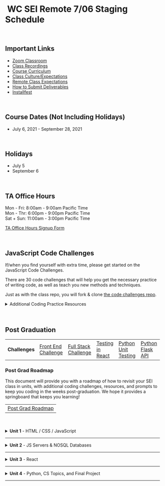 <h1><img src="https://ga-dash.s3.amazonaws.com/production/assets/logo-9f88ae6c9c3871690e33280fcf557f33.png" alt="" style="max-width:100%;" /> WC SEI Remote 7/06 Staging Schedule</h1>

<br/>

## Important Links

- [Zoom Classroom](https://generalassembly.zoom.us/j/95974443973)
- [Class Recordings](https://github.com/SEIR-7-06/schedule/blob/master/class-recordings.md)
- [Course Curriculum](https://github.com/SEIR-7-06/schedule/blob/master/course-curriculum.md)
- [Class Culture/Expectations](https://github.com/SEIR-7-06/welcome-to-sei)
- [Remote Class Expectations](https://github.com/SEIR-7-06/remote-class-expectations)
- [How to Submit Deliverables](https://github.com/SEIR-7-06/deliverable-submissions)
- [Installfest](https://github.com/SEIR-7-06/installfest)

<br/>

## Course Dates (Not Including Holidays)

- July 6, 2021 - September 28, 2021

<br/>

## Holidays

- July 5
- September 6

<br/>

## TA Office Hours

Mon - Fri: 8:00am - 9:00am Pacific Time<br />
Mon - Thr: 6:00pm - 9:00pm Pacific Time<br />
Sat + Sun: 11:00am - 3:00pm Pacific Time

[TA Office Hours Signup Form](#)

<br/>

## JavaScript Code Challenges

If/when you find yourself with extra time, please get started on the JavaScript Code Challenges.

There are 30 code challenges that will help you get the necessary practice of writing code, as well as teach you new methods and techniques.

Just as with the class repo, you will fork & clone [the code challenges repo](https://github.com/SEIR-7-06/daily-js-code-challenges).

<details>
  <summary>Additional Coding Practice Resources</summary>
  <h3>Codewars</h3>
  <a href="https://www.codewars.com">Codewars</a> is an excellent source of coding challenges for numerous programming languages.
  <p>It's free, so be sure to create an account so that you can track your progress.
    Code challenges (called _Kata_) vary in difficulty from "8kyu" (easiest) to "1kyu".</p>
  <h3>Interview Cake</h3>
  <p>Designed to prep you technical interviews, <a href="https://www.interviewcake.com">Interview Cake</a> comes highly recommended.</p>
  <p>It's not free, however, you should take advantage of its free 7-day email crash course and decide to if its worth the bucks to you.</p>
  <h3>Advent of Code</h3>
  <p><a href="https://adventofcode.com/">Advent of Code</a> has special puzzles during the month of December (only).</p>
  <p>However, you can access past year's puzzles!</p>
</details>

<br/>
<br/>

## Post Graduation

<table>
  <tbody>
    <tr>    
      <td><strong>Challenges</strong></td>
      <td><a href="https://github.com/SEIR-7-06/shopping-cart-coding-challenge">Front End Challenge</a></td>
      <td><a href="https://github.com/SEIR-7-06/csv-parse-starter">Full Stack Challenge</a></td>
      <td><a href="https://github.com/SEIR-7-06/testing-in-react-with-jest-and-enzyme">Testing in React</a></td>
      <td><a href="https://github.com/SEIR-7-06/Python-unit-test">Python Unit Testing</a></td>
      <td><a href="https://github.com/SEIR-7-06/flask-api">Python Flask API</a></td>
    </tr>
  </tbody>
</table>

### Post Grad Roadmap

<p>This document will provide you with a roadmap of how to revisit your SEI class in units, with additional coding challenges, resources, and prompts to keep you coding in the weeks post-graduation. We hope it provides a springboard that keeps you learning!</p>
<table>
  <tbody>
    <tr>
      <td><a href="https://docs.google.com/spreadsheets/d/15JX2Z5_095QiYyxQ-aGsnjqmvVGxfATvnMO3k5SK_Y8/edit#gid=563096904">Post Grad Roadmap</a></td>
    </tr>
  </tbody>
</table>

<br />
<br />

<!-- Unit 1 Dropdown -->
<details>
  <summary><strong>Unit 1</strong> - HTML / CSS / JavaScript</summary>
  <ul type="none">
    <!-- Week 1 Dropdown -->
    <li>
      <details> 
        <summary>Week 1 - FUNdamentals!</summary>
        <!-- Schedule Table -->
        <h2>Week 1 Schedule</h2>
        <table>
          <thead>
            <tr>
              <td></td>
              <th>Morning Exercise</th>
              <th>Module 1</th>
              <th>Module 2</th>
              <th>HW &amp; Extras</th>
              <th>Focus</th>
            </tr>
          </thead>
          <tbody>
            <tr>
              <td><strong>Monday</strong><br />(7/5)</td>
              <td>Holiday</td>
              <td>Holiday</td>
              <td>Holiday</td>
              <td>Holiday</td>
              <td>Holiday</td>
            </tr>
            <tr>
              <td><strong>Tuesday</strong><br />(7/6)</td>
              <td><a href="https://github.com/SEIR-7-06/welcome-to-sei">Welcome to GA</a></td>
              <td><a href="https://github.com/SEIR-7-06/installfest">Installfest</a></td>
              <td><a href="https://github.com/SEIR-7-06/intro-terminal">Terminal Intro</a></td>
              <td>
              - <a href="https://github.com/SEIR-7-06/command-line-lab">Terminal Deliverable</a></td>
              <br>
              - <a href="https://github.com/SEIR-7-06/hw-unix-cli-practice">Terminal Extra Practice</a>
              <td>Welcome and Getting Set Up</td>
            </tr>
            <tr>
              <td><strong>Wednesday</strong><br />(7/7)</td>
              <td><a href="https://github.com/SEIR-7-06/semantic-html">Semantic HTML</a></td>
              <td>
              - <a href="https://github.com/SEIR-7-06/intro-to-programming">Intro To Programming</a>
              <br>
              - <a href="https://github.com/SEIR-7-06/Scope">Scope</a>
              </td>
              <td><a href="https://github.com/SEIR-7-06/github">Github</a></td>
              <td><a href="https://github.com/SEIR-7-06/git-github-lab">Github Lab</a></td>
              <td>Intro to Programming</td>
            </tr>
            <tr>
              <td><strong>Thursday</strong><br />(7/8)</td>
              <!-- <td><a href="https://github.com/SEIR-7-06/profile-cards">CSS Profile Card</a></td> -->
              <td><a href="">Outcomes</a></td>
              <td><a href="https://github.com/SEIR-7-06/conditionals-and-loops">Loops & Conditionals</a></td>
              <td>
              - <a href="https://github.com/SEIR-7-06/Arrays-iterating-over-them">Arrays &amp; Iteration</a>
              <br>
              - <a href="https://github.com/SEIR-7-06/loop-lab">Loop Lab</a>
              </td>
              <td><a href="https://github.com/SEIR-7-06/HW-Loops-Conditionals">Loops & Conditionals Deliverable</a></td>
              <td>JavaScript Arrays</td>
            </tr>
            <tr>
              <td><strong>Friday</strong><br />(7/9)</td>
              <td><a href="https://github.com/SEIR-7-06/css-selector-basics">CSS Intro</a></td>
              <td><a href="https://github.com/SEIR-7-06/css-selector-basics">Intro to CSS</a></td>
              <td>
              - <a href="https://github.com/SEIR-7-06/functions">Functions</a>
              <br>
              - <a href="https://github.com/SEIR-7-06/functions-lab">Functions lab</a>
              </td>
              <td><a href="https://github.com/SEIR-7-06/functions-scope-hw">Functions Deliverable</a></td>
              <td>JavaScript Functions</td>
            </tr>
          </tbody>
        </table>
        <h2>Week 1 Deliverables</h2>
        <p>It is a requirement to complete at least 80% of all deliverables to receive: a Certificate of Completion; post-grad benefits such as the Meet and Greet; and Outcomes support.</p>
        <!-- Deliverable Table -->
        <table>
          <thead>
            <tr>
              <td>Date Assigned</td>
              <td>Deliverable</td>
              <td>Final Due Date</td>
            </tr>
          </thead>
          <tbody>
            <tr>
              <td>7/6</td>
              <td><a href="https://github.com/SEIR-7-06/command-line-lab">Terminal Lab</a></td>
              <td>7/8</td>
            </tr>
            <tr>
              <td>7/8</td>
              <td><a href="https://github.com/SEIR-7-06/HW-Loops-Conditionals">Loops & Conditionals</a></td>
              <td>7/15</td>
            </tr>
            <tr>
              <td>7/9</td>
              <td><a href="https://github.com/SEIR-7-06/functions-scope-hw">Functions</a></td>
              <td>7/16</td>
            </tr>
          </tbody>
        </table>
      </details>
    </li>
    <!-- Week 2 Dropdown -->
    <li>
      <details>
        <summary>Week 2 - Advanced Objects, The DOM</summary>
        <h2>Week 2 - Schedule</h2>
        <!-- Schedule Table -->
        <table>
          <thead>
            <tr>
              <td></td>
              <th>Morning Exercise</th>
              <th>Module 1</th>
              <th>Module 2</th>
              <th>HW &amp; Extras</th>
              <th>Focus</th>
            </tr>
          </thead>
          <tbody>
            <tr>
              <td><strong>Monday</strong><br />(7/12)</td>
              <td>CSS: Landing Page</td>
              <td><a href="https://github.com/SEIR-7-06/Objects">Objects</a> </td>
              <td><a href="https://github.com/SEIR-7-06/Objects-lab">Objects Lab</a></td>
              <td>
              - <a href="https://github.com/SEIR-7-06/solar-system-lab">Solar System Lab</a>
              <br>
              - <a href="https://github.com/SEIR-7-06/mixed-data-types-hw">Mixed Data Types</a>
              </td>
              <td>JavaScript Objects</td>
            </tr>
            <tr>
              <td><strong>Tuesday</strong><br />(7/13)</td>
              <td><a href="https://github.com/SEIR-7-06/intro-to-the-dom">Intro to Dom</a></td>
              <td><a href="https://github.com/SEIR-7-06/intro-to-the-dom">Intro to Dom</a></td>
              <td><a href="https://github.com/SEIR-7-06/dom-events">Dom Events</a></td>
              <td>
              - <a href="https://github.com/SEIR-7-06/temperature-converter-dom">Temperature Converter</a>
              <br>
              - <a href="https://github.com/SEIR-7-06/etch_a_sketch">Etch a Sketch</a>
              </td>
              <td>Dom Manipulation</td>
            </tr>
            <tr>
              <td><strong>Wednesday</strong><br />(7/14)</td>
              <td><a href="https://github.com/SEIR-7-06/sei-tic-tac-toe">Intro Tic Tac Toe</a></td>
              <td><a href="https://github.com/SEIR-7-06/sei-tic-tac-toe">Intro Tic Tac Toe</a></td>
              <td><a href="https://github.com/SEIR-7-06/sei-tic-tac-toe">Intro Tic Tac Toe</a></td>
              <td><a href="https://github.com/SEIR-7-06/sei-tic-tac-toe">Intro Tic Tac Toe</a></td>
              <td><a href="https://github.com/SEIR-7-06/sei-tic-tac-toe">Intro Tic Tac Toe</a></td>
            </tr>
            <tr>
              <td><strong>Thursday</strong><br />(7/15)</td>
              <td><a href="">Outcomes</a></td>
              <td><a href="https://github.com/SEIR-7-06/sei-tic-tac-toe">Tic Tac Toe</a></td>
              <td><a href="https://github.com/SEIR-7-06/sei-tic-tac-toe">Tic Tac Toe</a></td>
              <td><a href="https://github.com/SEIR-7-06/sei-tic-tac-toe">Tic Tac Toe</a></td>
              <td>Tic Tac Toe</td>
            </tr>
            <tr>
              <td><strong>Friday</strong><br />(7/16)</td>
              <td><a href="https://github.com/SEIR-7-06/Combining-datatypes">Objects & this!</a></td>
              <td><a href="https://github.com/SEIR-7-06/Combining-datatypes">Objects & this!</a></td>
              <td><a href="https://github.com/SEIR-7-06/weather-object-lab">Weather Object Lab</a></td>
              <td><a href="https://github.com/SEIR-7-06/Combining-Data-Types-Lab">Avengers Mixed Types</a></td>
              <td>Objects and this</td>
            </tr>
          </tbody>
        </table>
        <h2>Week 2 - Deliverables</h2>
        <p>It is a requirement to complete at least 80% of all deliverables to receive: a Certificate of Completion; post-grad benefits such as the Meet and Greet; and Outcomes support.</p>
        <!-- Deliverable Table -->
        <table>
          <thead>
            <tr>
              <td>Date Assigned</td>
              <td>Deliverable</td>
              <td>Final Due Date</td>
            </tr>
          </thead>
          <tbody>
            <tr>
              <td>7/12</td>
              <td><a href="https://github.com/SEIR-7-06/mixed-data-types-hw">Mixed Data Types</a></td>
              <td>7/14</td>
            </tr>
            <tr>
              <td>7/12</td>
              <td><a href="https://github.com/SEIR-7-06/flexbox-froggy-hw">Flexbox Froggy</a></td>
              <td>7/14</td>
            </tr>
            <tr>
              <td>7/14</td>
              <td><a href="https://github.com/SEIR-7-06/sei-tic-tac-toe">Tic Toc Toe</a></td>
              <td>7/15</td>
            </tr>
          </tbody>
        </table>
      </details>
    </li>
    <!-- Week 3 Dropdown -->
    <li>
      <details>
        <summary>Week 3 - Project Zero: Tamagotchi</summary>
        <!-- Schedule Table -->
        <h2>Week 3 - Schedule</h2>
        <table>
          <thead>
            <tr>
              <td></td>
              <th>Morning Exercise</th>
              <th>Module 1</th>
              <th>Module 2</th>
              <th>HW &amp; Extras</th>
              <th>Focus</th>
            </tr>
          </thead>
          <tbody>
            <tr>
              <td><strong>Monday</strong><br />(7/19)</td>
              <td><a href="https://github.com/SEIR-7-06/classes">OOP & Classes</a></td>
              <td><a href="https://github.com/SEIR-7-06/classes">OOP & Classes</a></td>
              <td><a href="https://github.com/SEIR-7-06/classes">OOP & Classes</a></td>
              <td><a href="https://github.com/SEIR-7-06/classes-lab">Classes Lab</a></td>
              <td>Object Oriented Programming</td>
            </tr>
            <tr>
              <td><strong>Tuesday</strong><br />(7/20)</td>
              <td><a href="https://github.com/SEIR-7-06/space-battle">Space Battle</a></td>
              <td><a href="https://github.com/SEIR-7-06/space-battle">Space Battle</a></td>
              <td><a href="https://github.com/SEIR-7-06/space-battle">Space Battle</a></td>
              <td><a href="https://github.com/SEIR-7-06/oop-pokemon">OOP Pokemon</a></td>
              <td>Object Oriented Programming</td>
            </tr>
            <tr>
              <td><strong>Wednesday</strong><br />(7/21)</td>
              <td><a href="https://github.com/SEIR-7-06/project-zero">Introduce Project 0</a></td>
              <td><a href="https://github.com/SEIR-7-06/project-zero">Project 0</a></td>
              <td><a href="https://github.com/SEIR-7-06/project-zero">Project 0</a></td>
              <td><a href="https://github.com/SEIR-7-06/project-zero">Project 0</a></td>
              <td>Project 0</td>
            </tr>
            <tr>
              <td><strong>Thursday</strong><br />(7/22)</td>
              <td><a href="">Outcomes</a></td>
              <td><a href="https://github.com/SEIR-7-06/project-zero">Project 0</a></td>
              <td><a href="https://github.com/SEIR-7-06/deploy-to-github-pages">GitHub Pages Deployment</a></td>
              <td><a href="https://github.com/SEIR-7-06/project-zero">Project 0</a></td>
              <td>Project 0</td>
            </tr>
            <tr>
              <td><strong>Friday</strong><br />(7/23)</td>
              <td><a href="https://github.com/SEIR-7-06/project-zero">Project 0</a></td>
              <td><a href="https://github.com/SEIR-7-06/project-zero">Project 0</a></td>
              <td><a href="https://github.com/SEIR-7-06/project-zero">Project 0</a></td>
              <td><a href="https://github.com/SEIR-7-06/project-zero">Project 0</a></td>
              <td>Project: Tamagotchi</td>
            </tr>
          </tbody>
        </table>
        <h2>Week 3 - Deliverables</h2>
        <p>It is a requirement to complete at least 80% of all deliverables to receive: a Certificate of Completion; post-grad benefits such as the Meet and Greet; and Outcomes support.</p>
        <!-- Deliverable Table -->
        <table>
          <thead>
            <tr>
              <td>Date Assigned</td>
              <td>Deliverable</td>
              <td>Final Due Date</td>
            </tr>
          </thead>
          <tbody>
            <tr>
              <td>7/21</td>
              <td><a href="https://github.com/SEIR-7-06/project-zero">Project: Tamagotchi</a></td>
              <td>7/27</td>
            </tr>
          </tbody>
        </table>
      </details>
    </li>
  </ul>
</details>
<hr />

<!-- Unit 2 Dropdown -->
<details>
  <summary><strong>Unit 2</strong> - JS Servers & NOSQL Databases</summary>
  <ul type="none">
    <!-- Week 4 Dropdown -->
    <li>
      <details> 
        <summary>Week 4 - Node, Express, & MongoDB</summary>
        <!-- Schedule Table -->
        <h2>Week 4 Schedule</h2>
        <table>
          <thead>
            <tr>
              <td></td>
              <th>Morning Exercise</th>
              <th>Module 1</th>
              <th>Module 2</th>
              <th>HW &amp; Extras</th>
              <th>Focus</th>
            </tr>
          </thead>
        <tbody>
          <tr>
            <td><strong>Monday</strong><br />(7/26)</td>
            <td><a href="https://github.com/SEIR-7-06/project-zero">Project 0</a></td>
            <td><a href="https://github.com/SEIR-7-06/project-zero">Project 0</a></td>
            <td><a href="https://github.com/SEIR-7-06/project-zero">Project 0</a></td>
            <td><a href="https://github.com/SEIR-7-06/project-zero">Project 0</a></td>
            <td>Project 0</td>
          </tr>
          <tr>
            <td><strong>Tuesday</strong><br />(7/27)</td>
            <td><a href="https://github.com/SEIR-7-06/project-zero">Project 0 Presentations</a></td>
            <td><a href="https://github.com/SEIR-7-06/project-zero">Project 0 Presentations</a></td>
            <td><a href="https://github.com/SEIR-7-06/project-zero">Project 0 Presentations</a></td>
            <td><a href="https://github.com/SEIR-7-06/project-zero">Project 0 Presentations</a></td>
            <td>Project 0</td>
          </tr>
          <tr>
            <td><strong>Wednesday</strong><br />(7/28)</td>
            <td><a href="https://github.com/SEIR-7-06/jquery-ajax-apis">AJAX & API's</a></td>
            <td><a href="https://github.com/SEIR-7-06/jquery-ajax-apis">AJAX & API's</a></td>
            <td><a href="https://github.com/SEIR-7-06/jquery-ajax-apis">AJAX & API's</a></td>
            <td><a href="https://github.com/SEIR-7-06/jquery-ajax-apis">AJAX & API's</a></td>
            <td>AJAX/API's</td>
          </tr>
          <tr>
            <td><strong>Thursday</strong><br />(7/29)</td>
            <td><a href="">Outcomes</a></td>
            <td>
            - <a href="https://github.com/SEIR-7-06/installfest/blob/master/unit2-installations.md">Unit 2 Installfest</a>
            <br>
            - <a href="https://github.com/SEIR-7-06/intro_to_Express">Intro To Express</a>
            </td>
            <td>
            - <a href="https://github.com/SEIR-7-06/url_and_query_params">Url & Params</a>
            <br>
            - <a href="https://github.com/SEIR-7-06/express-lab-params">Params lab</a>
            <br>
            - <a href="https://github.com/SEIR-7-06/intro_to_Rest">Intro To Rest</a>
            </td>
            <td><a href="https://github.com/SEIR-7-06/express-space-homework">Express Space<strong></a></td>
            <td>Node/Express</td>
          </tr>
          <tr>
            <td><strong>Friday</strong><br />(7/30)</td>
            <td><a href="https://github.com/SEIR-7-06/MVC">MVC</a></td>
            <td><a href="https://github.com/SEIR-7-06/mvc-intro-lab">MVC Intro Lab</a></td>
            <td>
            - <a href="https://github.com/SEIR-7-06/NEW_Create_Express">New & Create</a>
            <br>
            - <a href="https://github.com/SEIR-7-06/Express-Create-Lab">Lab: Products App</a>
            </td>
            <td><a href="https://github.com/SEIR-7-06/Pokemon-Express">Pokemon Express</a></td>
            <td>Node/Express</td>
          </tr>
          </tbody>
        </table>
        <h2>Week 4 - Deliverables</h2>
        <p>It is a requirement to complete at least 80% of all deliverables to receive: a Certificate of Completion; post-grad benefits such as the Meet and Greet; and Outcomes support.</p>
        <table>
          <thead>
            <tr>
              <td>Date Assigned</td>
              <td>Deliverable</td>
              <td>Final Due Date</td>
            </tr>
          </thead>
          <tbody>
            <tr>
              <td>7/29</td>
              <td><a href="https://github.com/SEIR-7-06/express-space-homework">Express Space</a></td>
              <td>8/5</td>
            </tr>
            <!-- <tr>
              <td>4/29</td>
              <td><a href="https://github.com/SEIR-7-06/mongoose-vampires-hw">Mongoose Vampires</a></td>
              <td>5/6</td>
            </tr> -->
          </tbody>
        </table>
      </details>
    </li>
    <!-- Week 5 Dropdown -->
    <li>
      <details>
        <summary>Week 5 - Servers & Databases Continued</summary>
        <h2>Week 5 - Schedule</h2>
        <!-- Schedule Table -->
        <table>
          <thead>
            <tr>
              <td></td>
              <th>Morning Exercise</th>
              <th>Module 1</th>
              <th>Module 2</th>
              <th>HW &amp; Extras</th>
              <th>Focus</th>
            </tr>
          </thead>
          <tbody>
            <tr>
              <td><strong>Monday</strong><br />(8/2)</td>
              <td><a href="https://github.com/SEIR-7-06/Delete-Express">Delete & Edit</a></td>
              <td><a href="https://github.com/SEIR-7-06/express-controllers">Controllers</a>
              <td><a href="https://github.com/SEIR-7-06/express-partner-lab">Lab: Pair Programming</a></td>
              <td><a href="https://github.com/SEIR-7-06/Pokemon-Express">Pokemon Express</a></td>
              <td>Node/Express</td>
            </tr>
            <tr>
              <td><strong>Tuesday</strong><br />(8/3)</td>
              <td><a href="https://github.com/SEIR-7-06/mongo-lesson">Intro to Mongo</a></td>
              <td><a href="https://github.com/SEIR-7-06/mongo-lab">Mongo Lab</a></td>
              <td>
              - <a href="https://github.com/SEIR-7-06/mongoose-lesson">Intro to Mongoose</a>
              <br>
              - <a href="https://github.com/SEIR-7-06/Mongoose-Lab">Mongoose Lab</a>
              </td>
              <td><a href="https://github.com/SEIR-7-06/mongoose-vampires-hw">Mongoose Vampires <strong></a></td>
              <td>Databases</td>
            </tr>
            <tr>
              <td><strong>Wednesday</strong><br />(8/4)</td>
              <td><a href="https://github.com/SEIR-7-06/Scope">Scope</a></td>
              <td><a href="https://github.com/SEIR-7-06/express-adding-models">Fruits App with Database</a></td>
              <td>
              - <a href="https://github.com/SEIR-7-06/first-full-stack-homework">MEN Stack Lab (CR)</a>
              <br>
              - <a href="https://github.com/SEIR-7-06/first-full-stack-homework">MEN Stack Lab (UD)</a>
              </td>
              <td><a href="https://github.com/SEIR-7-06/first-full-stack-homework">MEN Stack</a></td>
              <td>Full Stack</td>
            </tr>
            <tr>
              <td><strong>Thursday</strong><br />(8/5)</td>
              <td><a href="">Outcomes</a></td>
              <td><a href="https://github.com/SEIR-7-06/Two-Model-Crud-No-RelationShip">Express Blog (1st Model)</a></td>
              <td><a href="https://github.com/SEIR-7-06/two-model-second-model-crud">Express Blog (2nd Model)</a></td>
              <td><a href="https://github.com/SEIR-7-06/two-model-lab">Two Model lab</a></td>
              <td>Full Stack</td>
            </tr>
            <tr>
              <td><strong>Friday</strong><br />(8/6)</td>
              <td><a href="https://github.com/SEIR-7-06/two-model-relationship-build">Blog Related Models</a></td>
              <td><a href="https://github.com/SEIR-7-06/two-model-relationship-build">Blog Related Models</a></td>
              <td><a href="https://github.com/SEIR-7-06/two-model-relationship-build">Blog Related Models</a></td>
              <td><a href="https://github.com/SEIR-7-06/photo-app-hw">Photo App</a></td>
              <td>Full Stack</td>
            </tr>
          </tbody>
        </table>
        <h2>Week 5 - Deliverables</h2>
        <p>It is a requirement to complete at least 80% of all deliverables to receive: a Certificate of Completion; post-grad benefits such as the Meet and Greet; and Outcomes support.</p>
        <!-- Deliverable Table -->
        <table>
          <thead>
            <tr>
              <td>Date Assigned</td>
              <td>Deliverable</td>
              <td>Final Due Date</td>
            </tr>
          </thead>
          <tbody>
            <tr>
              <td>8/3</td>
              <td><a href="https://github.com/SEIR-7-06/mongoose-vampires-hw">Mongoose Vampires</a></td>
              <td>8/10</td>
            </tr>
            <tr>
              <td>8/4</td>
              <td><a href="https://github.com/SEIR-7-06/first-full-stack-homework">MEN Stack</a></td>
              <td>8/11</td>
            </tr>
          </tbody>
        </table>
      </details>
    </li>
    <!-- Week 6 Dropdown -->
    <li>
      <details>
        <summary>Week 6 - Project: Express</summary>
        <!-- Schedule Table -->
        <h2>Week 6 - Schedule</h2>
        <table>
          <thead>
            <tr>
              <td></td>
              <th>Morning Exercise</th>
              <th>Module 1</th>
              <th>Module 2</th>
              <th>HW &amp; Extras</th>
              <th>Focus</th>
            </tr>
          </thead>
          <tbody>
            <tr>
              <td><strong>Monday</strong><br />(8/9)</td>
              <td><a href="https://github.com/SEIR-7-06/Github-collaboration-guide">Git Collaboration</a></td>
              <td><a href="https://github.com/SEIR-7-06/project-one">Intro Project One</a></td>
              <td><a href="https://github.com/SEIR-7-06/project-one">Project One Planning</a></td>
              <td><a href="https://github.com/SEIR-7-06/project-one">Project One Planning</a></td>
              <td>Project One</td>
            </tr>
            <tr>
              <td><strong>Tuesday</strong><br />(8/10)</td>
              <td><a href="https://github.com/SEIR-7-06/project-one">Project One Approvals</a></td>
              <td><a href="https://github.com/SEIR-7-06/project-one">Project One Approvals</a></td>
              <td><a href="https://github.com/SEIR-7-06/project-one">Project One Approvals</a></td>
              <td><a href="https://github.com/SEIR-7-06/project-one">Project One Approvals</a></td>
              <td>Project One</td>
            </tr>
            <tr>
              <td><strong>Wednesday</strong><br />(8/11)</td>
              <td><a href="https://github.com/SEIR-7-06/project-one">Project One</a></td>
              <td><a href="https://github.com/SEIR-7-06/project-one">Project One</a></td>
              <td><a href="https://github.com/SEIR-7-06/sessions">Express Session</a></td>
              <td><a href="https://github.com/SEIR-7-06/project-one">Project One</a></td>
              <td>Project One</td>
            </tr>
            <tr>
              <td><strong>Thursday</strong><br />(8/12)</td>
              <td><a href="">Outcomes</a></td>
              <td><a href="https://github.com/SEIR-7-06/Node-Heroku-Deployment">Heroku Deployment</a></td>
              <td><a href="https://github.com/SEIR-7-06/project-one">Project One</a></td>
              <td><a href="https://github.com/SEIR-7-06/project-one">Project One</a></td>
              <td>Project One</td>
            </tr>
            <tr>
              <td><strong>Friday</strong><br />(8/13)</td>
              <td><a href="https://github.com/SEIR-7-06/project-one">Project One</a></td>
              <td><a href="https://github.com/SEIR-7-06/project-one">Project One</a></td>
              <td><a href="https://github.com/SEIR-7-06/project-one">Project One</a></td>
              <td><a href="https://github.com/SEIR-7-06/project-one">Project One</a></td>
              <td>Project One</td>
            </tr>
          </tbody>
        </table>
        <h2>Week 6 - Deliverables</h2>
        <p>It is a requirement to complete at least 80% of all deliverables to receive: a Certificate of Completion; post-grad benefits such as the Meet and Greet; and Outcomes support.</p>
        <!-- Deliverable Table -->
        <table>
          <thead>
            <tr>
              <td>Date Assigned</td>
              <td>Deliverable</td>
              <td>Final Due Date</td>
            </tr>
          </thead>
          <tbody>
            <tr>
              <td>8/9</td>
              <td><a href="https://github.com/SEIR-7-06/project-one">Project One</a></td>
              <td>8/16</td>
            </tr>
          </tbody>
        </table>
      </details>
    </li>
  </ul>
</details>
<hr />

<!-- Unit 3 Dropdown -->
<details>
  <summary><strong>Unit 3</strong> - React</summary>
  <ul type="none">
    <!-- Week 7 Dropdown -->
    <li>
      <details> 
        <summary>Week 7 - React</summary>
        <!-- Schedule Table -->
        <h2>Week 7 Schedule</h2>
        <table>
          <thead>
            <tr>
              <td></td>
              <th>Morning Exercise</th>
              <th>Module 1</th>
              <th>Module 2</th>
              <th>HW &amp; Extras</th>
              <th>Focus</th>
            </tr>
          </thead>
          <tbody>
            <tr>
              <td><strong>Monday</strong><br />(8/16)</td>
              <td><a href="https://github.com/SEIR-7-06/project-one">Project One Presentations</a></td>
              <td><a href="https://github.com/SEIR-7-06/project-one">Project One Presentations</a></td>
              <td><a href="https://github.com/SEIR-7-06/project-one">Project One Presentations</a></td>
              <td><a href="https://github.com/SEIR-7-06/project-one">Project One Presentations</a></td>
              <td>Project One</td>
            </tr>
            <tr>
              <td><strong>Tuesday</strong><br />(8/17)</td>
              <td><a href="https://github.com/SEIR-7-06/react-intro">React Intro</a></td>
              <td><a href="https://github.com/SEIR-7-06/react-intro">React Intro</a></td>
              <td><a href="https://github.com/SEIR-7-06/react-props">React Intro Props</a></td>
              <td><a href="https://github.com/SEIR-7-06/react-dinos-intro">React Dino Blog</a></td>
              <td>Intro to React</td>
            </tr>
            <tr>
              <td><strong>Wednesday</strong><br />(8/18)</td>
              <td><a href="https://github.com/SEIR-7-06/react-lotr-lab">LotR w/Props</a></td>
              <td><a href="https://github.com/SEIR-7-06/react-props">React Props Recipe App</a></td>
              <td><a href="https://github.com/SEIR-7-06/react-state-counter">React State Counter</a></td>
              <td><a href="https://github.com/SEIR-7-06/react-state-counter">Rebuild the React State Counter</a></td>
              <td>React Props and State</td>
            </tr>
            <tr>
              <td><strong>Thursday</strong><br />(8/19)</td>
              <td><a href="">Outcomes</a></td>
              <td><a href="https://github.com/SEIR-7-06/react-simple-calc-lab">React State Calculator</a></td>
              <td><a href="https://github.com/SEIR-7-06/react-todo-list">React State Todo List</a></td>
              <td><a href="https://github.com/SEIR-7-06/react-todo-list">React State Todo List</a></td>
              <td>React State</td>
            </tr>
            <tr>
              <td><strong>Friday</strong><br />(8/20)</td>
              <td><a href="https://github.com/SEIR-7-06/react-state">React State Recipe App</a></td>
              <td><a href="https://github.com/SEIR-7-06/react-state">React State Recipe App</a></td>
              <td><a href="https://github.com/SEIR-7-06/react-stopwatch">React Stopwatch</a></td>
              <td><a href="https://github.com/SEIR-7-06/react-burger-stacker">React Burger Builder</a></td>
              <td>React State</td>
            </tr>
          </tbody>
        </table>
        <h2>Week 7 Deliverables</h2>
        <p>It is a requirement to complete at least 80% of all deliverables to receive: a Certificate of Completion; post-grad benefits such as the Meet and Greet; and Outcomes support.</p>
        <!-- Deliverable Table -->
        <table>
          <thead>
            <tr>
              <td>Date Assigned</td>
              <td>Deliverable</td>
              <td>Final Due Date</td>
            </tr>
          </thead>
          <tbody>
            <tr>
              <td>8/20</td>
              <td><a href="https://github.com/SEIR-7-06/react-burger-stacker">React Burger Builder</a></td>
              <td>8/27</td>
            </tr>
          </tbody>
        </table>
      </details>
    </li>
    <!-- Week 8 Dropdown -->
    <li>
      <details>
        <summary>Week 8 - React Continued</summary>
        <h2>Week 8 - Schedule</h2>
        <!-- Schedule Table -->
        <table>
          <thead>
            <tr>
              <td></td>
              <th>Morning Exercise</th>
              <th>Module 1</th>
              <th>Module 2</th>
              <th>HW &amp; Extras</th>
              <th>Focus</th>
            </tr>
          </thead>
          <tbody>
            <tr>
              <td><strong>Monday</strong><br />(8/23)</td>
              <td><a href="https://github.com/SEIR-7-06/react-component-lifecycle-remote">React Lifecycles</a></td>
              <td><a href="https://github.com/SEIR-7-06/react-component-lifecycle-remote">React Lifecycles</a></td>
              <td><a href="https://github.com/SEIR-7-06/react-component-lifecycle-remote">React Lifecycles</a></td>
              <td><a href="https://github.com/SEIR-7-06/react-geoquakes">React GeoQuakes</a></td>
              <td>React Lifecycles</td>
            </tr>
            <tr>
              <td><strong>Tuesday</strong><br />(8/24)</td>
              <td><a href="https://github.com/SEIR-7-06/react-router-intro">React Router</a></td>
              <td><a href="https://github.com/SEIR-7-06/react-router-intro">React Router</a></td>
              <td><a href="https://github.com/SEIR-7-06/react-router-intro">React Router</a></td>
              <td><a href="https://github.com/SEIR-7-06/react-router-intro">React Router</a></td>
              <td>React Router</td>
            </tr>
            <tr>
              <tr>
                <td><strong>Wednesday</strong><br />(8/25)</td>
                <td><a href="https://github.com/SEIR-7-06/react_todo_walkthrough">React TODO Walkthrough</a></td>
                <td><a href="https://github.com/SEIR-7-06/react_todo_walkthrough">React TODO Walkthrough</a></td>
                <td><a href="https://github.com/SEIR-7-06/react_todo_walkthrough">React TODO Walkthrough</a></td>
                <td><a href="https://github.com/SEIR-7-06/react_todo_walkthrough">React TODO Walkthrough</a></td>
                <td>Full CRUD w/React</td>
              </tr>
            </tr>
            <tr>
              <td><strong>Thursday</strong><br />(8/26)</td>
              <td><a href="">Outcomes</a></td>
              <td><a href="https://github.com/SEIR-7-06/building-a-mern-app">Building a MERN App</a></td>
              <td><a href="https://github.com/SEIR-7-06/building-a-mern-app">Building a MERN App</a></td>
              <td>Add a new feature to GameLib App</td>
              <td>Full Stack</td>
            </tr>
            <tr>
              <td><strong>Friday</strong><br />(8/27)</td>
              <td><a href="https://github.com/SEIR-7-06/Github-collaboration-guide">Git Collaboration</a></td>
              <td><a href="https://github.com/SEIR-7-06/Project-Wayfarer">Introduce Project Wayfarer</a></td>
              <td><a href="https://github.com/SEIR-7-06/Project-Wayfarer">Project Wayfarer</a></td>
              <td><a href="https://github.com/SEIR-7-06/Project-Wayfarer">Project Wayfarer</a></td>
              <td>React Project</td>
            </tr>
          </tbody>
        </table>
        <h2>Week 8 - Deliverables</h2>
        <p>It is a requirement to complete at least 80% of all deliverables to receive: a Certificate of Completion; post-grad benefits such as the Meet and Greet; and Outcomes support.</p>
        <!-- Deliverable Table -->
        <table>
          <thead>
            <tr>
              <td>Date Assigned</td>
              <td>Deliverable</td>
              <td>Final Due Date</td>
            </tr>
          </thead>
          <tbody>
            <tr>
              <td>8/25</td>
              <td><a href="https://github.com/SEIR-7-06/react_todo_walkthrough">React TODO Walkthrough</a></td>
              <td>9/1</td>
            </tr>
          </tbody>
        </table>
      </details>
    </li>
    <!-- Week 9 Dropdown -->
    <li>
      <details>
        <summary>Week 9 - Project Wayfarer</summary>
        <!-- Schedule Table -->
        <strong>No Outcomes this Week</strong>
        <h2>Week 9 - Schedule</h2>
        <table>
          <thead>
            <tr>
              <td></td>
              <th>Morning Exercise</th>
              <th>Module 1</th>
              <th>Module 2</th>
              <th>HW &amp; Extras</th>
              <th>Focus</th>
            </tr>
          </thead>
          <tbody>
            <tr>
              <td><strong>Monday</strong><br />(8/30)</td>
              <td><a href="https://github.com/SEIR-7-06/Project-Wayfarer">Project Wayfarer</a></td>
              <td><a href="https://github.com/SEIR-7-06/Project-Wayfarer">Project Wayfarer</a></td>
              <td><a href="https://github.com/SEIR-7-06/Project-Wayfarer">Project Wayfarer</a></td>
              <td><a href="https://github.com/SEIR-7-06/Project-Wayfarer">Project Wayfarer</a></td>
              <td>React Project</td>
            </tr>
            <tr>
              <td><strong>Tuesday</strong><br />(8/31)</td>
              <td><a href="https://github.com/SEIR-7-06/Project-Wayfarer">Project Wayfarer</a></td>
              <td><a href="https://github.com/SEIR-7-06/Project-Wayfarer">Project Wayfarer</a></td>
              <td><a href="https://github.com/SEIR-7-06/Project-Wayfarer">Project Wayfarer</a></td>
              <td><a href="https://github.com/SEIR-7-06/Project-Wayfarer">Project Wayfarer</a></td>
              <td>React Project</td>
            </tr>
            <tr>
              <td><strong>Wednesday</strong><br />(9/1)</td>
              <td><a href="https://github.com/SEIR-7-06/Project-Wayfarer">Project Wayfarer</a></td>
              <td><a href="https://github.com/SEIR-7-06/Project-Wayfarer">Project Wayfarer</a></td>
              <td><a href="https://github.com/SEIR-7-06/Project-Wayfarer">Project Wayfarer</a></td>
              <td><a href="https://github.com/SEIR-7-06/Project-Wayfarer">Project Wayfarer</a></td>
              <td>Full Stack React</td>
            </tr>
            <tr>
              <td><strong>Thursday</strong><br />(9/2)</td>
              <td><a href="https://github.com/SEIR-7-06/Project-Wayfarer">Project Wayfarer</a></td>
              <td><a href="https://github.com/SEIR-7-06/Project-Wayfarer">Project Wayfarer</a></td>
              <td><a href="https://github.com/SEIR-7-06/Project-Wayfarer">Project Wayfarer</a></td>
              <td><a href="https://github.com/SEIR-7-06/Project-Wayfarer">Project Wayfarer</a></td>
              <td>Full Stack React</td>
            </tr>
            <tr>
              <td><strong>Friday</strong><br />(9/3)</td>
              <td><a href="https://github.com/SEIR-7-06/Project-Wayfarer">Project Wayfarer Presentations</a></td>
              <td><a href="https://github.com/SEIR-7-06/Project-Wayfarer">Project Wayfarer Presentations</a></td>
              <td><a href="https://github.com/SEIR-7-06/Project-Wayfarer">Project Wayfarer Presentations</a></td>
              <td><a href="https://github.com/SEIR-7-06/Project-Wayfarer">Project Wayfarer Presentations</a></td>
              <td>Full Stack React</td>
            </tr>
          </tbody>
        </table>
        <h2>Week 9 - Deliverables</h2>
        <p>It is a requirement to complete at least 80% of all deliverables to receive: a Certificate of Completion; post-grad benefits such as the Meet and Greet; and Outcomes support.</p>
        <!-- Deliverable Table -->
        <table>
          <thead>
            <tr>
              <td>Date Assigned</td>
              <td>Deliverable</td>
              <td>Final Due Date</td>
            </tr>
          </thead>
          <tbody>
            <tr>
              <td>8/27</td>
              <td><a href="https://github.com/SEIR-7-06/Project-Wayfarer">Project Wayfarer</a></td>
              <td>9/3</td>
            </tr>
          </tbody>
        </table>
      </details>
    </li>
  </ul>
</details>
<hr />

<!-- Unit 4 Dropdown -->
<details>
  <summary><strong>Unit 4</strong> - Python, CS Topics, and Final Project</summary>
  <ul type="none">
    <!-- Week 10 Dropdown -->
    <li>
      <details> 
        <summary>Week 10 - Python and SQL</summary>
        <!-- Schedule Table -->
        <h2>Week 10 Schedule</h2>
        <table>
          <thead>
            <tr>
              <td></td>
              <th>Morning Exercise</th>
              <th>Module 1</th>
              <th>Module 2</th>
              <th>HW &amp; Extras</th>
              <th>Focus</th>
            </tr>
          </thead>
          <tbody>
            <tr>
              <td><strong>Monday</strong><br />(9/6)</td>
              <td>Coding Challenge
              - <a href="https://github.com/SEIR-7-06/Technical-Interview-A">Technical Interview A</a>
              <br>
              - <a href="https://github.com/SEIR-7-06/Technical-Interview-B">Technical Interview B</a>
              </td>
              <td>Coding Challenge
              - <a href="https://github.com/SEIR-7-06/Technical-Interview-A">Technical Interview A</a>
              <br>
              - <a href="https://github.com/SEIR-7-06/Technical-Interview-B">Technical Interview B</a>  
              </td>
              <td><a href="https://github.com/SEIR-7-06/Computer-Science-Lightning-Learns">Data Structure Research Assignment</a></td>
              <td><a href="https://github.com/SEIR-7-06/Computer-Science-Lightning-Learns">Data Structure Research Assignment</a></td>
              <td>Interview Prep</td>
            </tr>
            <tr>
              <td><strong>Tuesday</strong><br />(9/7)</td>
              <td><a href="https://github.com/SEIR-7-06/Computer-Science-Lightning-Learns">Data Structure Presentations</a></td>
              <td><a href="https://github.com/SEIR-7-06/intro-to-python">Intro to Python</a></td>
              <td>
              - <a href="https://github.com/SEIR-7-06/python-control-flow-lab">Lab: Control Flow</a>
              - Project One Feedback
              </td>
              <td><a href="https://github.com/SEIR-7-06/python-koans">Python Koans</a></td>
              <td>Python</td>
            </tr>
            <tr>
              <td><strong>Wednesday</strong><br />(9/8)</td>
              <td>
              - <a href="https://repl.it/@KennethBushman/wc-weir-1207#script.js">Big O Notation</a>
              <br>
              - <a href="https://www.bigocheatsheet.com/">Big O Cheat Sheet</a>
              </td>
              <td>
              - <a href="https://github.com/SEIR-7-06/lists-ranges">Python Lists & Ranges</a>
              <br>
              - <a href="https://github.com/SEIR-7-06/lists-ranges/blob/master/main.py">Lists & Ranges Demo Code</a>
              </td>
              <td><a href="https://github.com/SEIR-7-06/lists_and_ranges_pylab">Python Lists & Ranges Lab</a></td>
              <td><a href="https://github.com/SEIR-7-06/state-capitals">Lab: State Capitals</a></td>
              <td>Python</td>
            </tr>
            <tr>
              <td><strong>Thursday</strong><br />(9/9)</td>
              <td>
              - <a href="https://github.com/SEIR-7-06/python-oop">Python OOP</a>
              <br>
              - <a href="https://github.com/SEIR-7-06/python-oop-demo">Python OOP Demo Code</a>
              </td>
              <td>
              - <a href="https://github.com/SEIR-7-06/python-oop">Python OOP</a>
              <br>
              - <a href="https://github.com/SEIR-7-06/python-oop-demo">Python OOP Demo Code</a>
              </td>
              <td>
              - <a href="https://github.com/SEIR-7-06/python-oop">Python OOP</a>
              <br>
              - <a href="https://github.com/SEIR-7-06/codebar">Lab: Codebar</a>
              </td>
              <td>
              - <a href="https://github.com/SEIR-7-06/codebar">Codebar</a>
              <br>
              - <a href="https://github.com/SEIR-7-06/python-koans">Python Koans</a>
              </td>
              <td>Python OOP</td>
            </tr>
            <tr>
              <td><strong>Friday</strong><br />(9/10)</td>
              <td><a href="https://github.com/SEIR-7-06/psql-install-intro">PSQL/PostgreSQL Intro</a></td>
              <td><a href="https://github.com/SEIR-7-06/psql-install-intro">PSQL/PostgreSQL Intro</a></td>
              <td><a href="https://github.com/SEIR-7-06/sql-airplane-lab">Lab: SQL Airplane</a></td>
              <td>
              - <a href="https://github.com/SEIR-7-06/psql-carmen-san-diego-lab">Carmen San Diego</a>
              <br>
              - <a href="https://github.com/SEIR-7-06/python-koans">Python Koans</a>
              </td>
              <td>SQL</td>
            </tr>
          </tbody>
        </table>
        <h2>Week 10 Deliverables</h2>
        <p>It is a requirement to complete at least 80% of all deliverables to receive: a Certificate of Completion; post-grad benefits such as the Meet and Greet; and Outcomes support.</p>
        <!-- Deliverable Table -->
        <table>
          <thead>
            <tr>
              <td>Date Assigned</td>
              <td>Deliverable</td>
              <td>Final Due Date</td>
            </tr>
          </thead>
          <tbody>
            <tr>
              <td>9/6</td>
              <td><a href="https://github.com/SEIR-7-06/Computer-Science-Lightning-Learns">Data Structure Research Assignment</a></td>
              <td>6/7</td>
            </tr>
            <tr>
              <td>9/8</td>
              <td><a href="https://github.com/SEIR-7-06/lists_and_ranges_pylab">Python Lists & Ranges Lab</a></td>
              <td>9/15</td>
            </tr>
          </tbody>
        </table>
      </details>
    </li>
    <!-- Week 11 Dropdown -->
    <li>
      <details>
        <summary>Week 11 - Flask, Final Project, and Optional Lessons</summary>
        <h2>Week 11 - Schedule</h2>
        <!-- Schedule Table -->
        <table>
          <thead>
            <tr>
              <td></td>
              <th>Morning Exercise</th>
              <th>Module 1</th>
              <th>Module 2</th>
              <th>HW &amp; Extras</th>
              <th>Focus</th>
            </tr>
          </thead>
          <tbody>
            <tr>
              <td><strong>Monday</strong><br />(9/13)</td>
              <td><a href="">Flask</a></td>
              <td><a href="">Flask</a></td>
              <td><a href="">Flask</a></td>
              <td>Flask</td>
              <td>Flask</td>
            </tr>
            <tr>
              <td><strong>Tuesday</strong><br />(9/14)</td>
              <td><a href="https://github.com/SEIR-7-06/final-project">Introduce Final Project</a></td>
              <td><a href="https://github.com/SEIR-7-06/final-project">Introduce Final Project</a></td>
              <td><a href="https://github.com/SEIR-7-06/final-project">Introduce Final Project</a></td>
              <td><a href="https://github.com/SEIR-7-06/final-project">Introduce Final Project</a></td>
              <td>Final Project</td>
            </tr>
            <tr>
              <td><strong>Wednesday</strong><br />(9/15)</td>
              <td><a href="https://github.com/SEIR-7-06/final-project">Final Project</a></td>
              <td><a href="https://github.com/SEIR-7-06/React-Hooks-Intro">React Hooks</a></td>
              <td><a href="https://github.com/SEIR-7-06/final-project">Final Project</a></td>
              <td><a href="https://github.com/SEIR-7-06/final-project">Final Project</a></td>
              <td>Final Project</td>
            </tr>
            <tr>
              <td><strong>Thursday</strong><br />(9/16)</td>
              <td><a href="">Outcomes</a></td>
              <td><a href="https://github.com/SEIR-7-06/final-project">Final Project</a></td>
              <td><a href="https://github.com/SEIR-7-06/final-project">Final Project</a></td>
              <td><a href="https://github.com/SEIR-7-06/final-project">Final Project</a></td>
              <td>Final Project</td>
            </tr>
            <tr>
              <td><strong>Friday</strong><br />(9/17)</td>
              <td><a href="https://github.com/SEIR-7-06/json-web-tokens">JWT</a></td>
              <td><a href="https://github.com/SEIR-7-06/gamelib-api">MERN Auth Backend</a></td>
              <td><a href="https://github.com/SEIR-7-06/gamelib-app">MERN Auth Frontend</a></td>
              <td><a href="https://github.com/SEIR-7-06/final-project">Final Project</a></td>
              <td>Final Project</td>
            </tr>
          </tbody>
        </table>
        <h2>Week 11 - Deliverables</h2>
        <p>It is a requirement to complete at least 80% of all deliverables to receive: a Certificate of Completion; post-grad benefits such as the Meet and Greet; and Outcomes support.</p>
        <!-- Deliverable Table -->
        <table>
          <thead>
            <tr>
              <td>Date Assigned</td>
              <td>Deliverable</td>
              <td>Final Due Date</td>
            </tr>
          </thead>
          <tbody>
            <tr>
              <td>9/14</td>
              <td><a href="https://github.com/SEIR-7-06/final-project">Final Project</a></td>
              <td>9/27</td>
            </tr>
          </tbody>
        </table>
      </details>
    </li>
    <!-- Week 12 Dropdown -->
    <li>
      <details>
        <summary>Week 12 - Final Project and Optional Lessons</summary>
        <h2>Week 12 - Schedule</h2>
        <table>
          <thead>
            <tr>
              <td></td>
              <th>Morning Exercise</th>
              <th>Module 1</th>
              <th>Module 2</th>
              <th>HW &amp; Extras</th>
              <th>Focus</th>
            </tr>
          </thead>
          <tbody>
            <tr>
              <td><strong>Monday</strong><br />(9/20)</td>
              <td><a href="https://github.com/SEIR-7-06/intro-to-redux-and-state-management">Intro to Redux</a></td>
              <td><a href="https://github.com/SEIR-7-06/final-project">Final Project</a></td>
              <td><a href="https://github.com/SEIR-7-06/final-project">Final Project</a></td>
              <td><a href="https://github.com/SEIR-7-06/final-project">Final Project</a></td>
              <td>Final Project</td>
            </tr>
            <tr>
              <td><strong>Tuesday</strong><br />(9/21)</td>
              <td><a href="https://github.com/SEIR-7-06/final-project">Final Project</a></td>
              <td><a href="https://github.com/SEIR-7-06/final-project">Final Project</a></td>
              <td><a href="https://github.com/SEIR-7-06/final-project">Final Project</a></td>
              <td><a href="https://github.com/SEIR-7-06/final-project">Final Project</a></td>
              <td>Final Project</td>
            </tr>
            <tr>
              <td><strong>Wednesday</strong><br />(9/22)</td>
              <td><a href="https://github.com/SEIR-7-06/final-project">Final Project</a></td>
              <td><a href="https://github.com/SEIR-7-06/final-project">Final Project</a></td>
              <td><a href="https://github.com/SEIR-7-06/final-project">Final Project</a></td>
              <td><a href="https://github.com/SEIR-7-06/final-project">Final Project</a></td>
              <td>Final Project</td>
            </tr>
            <tr>
              <td><strong>Thursday</strong><br />(9/23)</td>
              <td><a href="https://github.com/SEIR-7-06/final-project">Final Project</a></td>
              <td><a href="https://github.com/SEIR-7-06/final-project">Final Project</a></td>
              <td><a href="https://github.com/SEIR-7-06/final-project">Final Project</a></td>
              <td><a href="https://github.com/SEIR-7-06/final-project">Final Project</a></td>
              <td>Final Project</td>
            </tr>
            <tr>
              <td><strong>Friday</strong><br />(9/24)</td>
              <td><a href="https://github.com/SEIR-7-06/final-project">Final Project</a></td>
              <td><a href="https://github.com/SEIR-7-06/final-project">Final Project</a></td>
              <td><a href="https://github.com/SEIR-7-06/final-project">Final Project</a></td>
              <td><a href="https://github.com/SEIR-7-06/final-project">Final Project</a></td>
              <td>Final Project</td>
            </tr>
          </tbody>
        </table>
        <h2>Week 12 - Deliverables</h2>
        <p>It is a requirement to complete at least 80% of all deliverables to receive: a Certificate of Completion; post-grad benefits such as the Meet and Greet; and Outcomes support.</p>
        <!-- Deliverable Table -->
        <table>
          <thead>
            <tr>
              <td>Date Assigned</td>
              <td>Deliverable</td>
              <td>Final Due Date</td>
            </tr>
          </thead>
          <tbody>
            <tr>
              <td>9/14</td>
              <td><a href="https://github.com/SEIR-7-06/final-project">Final Project</a></td>
              <td>9/27</td>
            </tr>
          </tbody>
        </table>
      </details>
    </li>
    <!-- Week 13 Dropdown -->
    <li>
      <details>
        <summary>Week 13 - Final Project Presentations</summary>
        <!-- Schedule Table -->
        <h2>Week 12 - Schedule</h2>
        <table>
          <thead>
            <tr>
              <td></td>
              <th>Morning Exercise</th>
              <th>Module 1</th>
              <th>Module 2</th>
              <th>HW &amp; Extras</th>
              <th>Focus</th>
            </tr>
          </thead>
          <tbody>
            <tr>
              <td><strong>Monday</strong><br />(9/27)</td>
              <td><a href="https://github.com/SEIR-7-06/final-project">Final Project Presentation</a></td>
              <td><a href="https://github.com/SEIR-7-06/final-project">Final Project Presentation</a></td>
              <td><a href="https://github.com/SEIR-7-06/final-project">Final Project Presentation</a></td>
              <td><a href="https://github.com/SEIR-7-06/final-project">Final Project Presentations</a></td>
              <td>Final Project</td>
            </tr>
            <tr>
              <td><strong>Tuesday</strong><br />(9/28)</td>
              <td>Graduation!</td>
              <td>Graduation!</td>
              <td>Graduation!</td>
              <td>Graduation!</td>
              <td>Graduation!</td>
            </tr>
            <tr>
              <td><strong>Wednesday</strong><br />(9/29)</td>
              <td>REST!</td>
              <td>REST!</td>
              <td>REST!</td>
              <td>REST!</td>
              <td>REST!</td>
            </tr>
            <tr>
              <td><strong>Thursday</strong><br />(9/30)</td>
              <td>REST!</td>
              <td>REST!</td>
              <td>REST!</td>
              <td>REST!</td>
              <td>REST!</td>
            </tr>
            <tr>
              <td><strong>Friday</strong><br />(10/1)</td>
              <td>REST!</td>
              <td>REST!</td>
              <td>REST!</td>
              <td>REST!</td>
              <td>REST!</td>
            </tr>
          </tbody>
        </table>
        <h2>Week 13 - Deliverables</h2>
        <p>It is a requirement to complete at least 80% of all deliverables to receive: a Certificate of Completion; post-grad benefits such as the Meet and Greet; and Outcomes support.</p>
        <!-- Deliverable Table -->
        <table>
          <thead>
            <tr>
              <td>Date Assigned</td>
              <td>Deliverable</td>
              <td>Final Due Date</td>
            </tr>
          </thead>
          <tbody>
            <tr>
              <td>9/14</td>
              <td><a href="https://github.com/SEIR-7-06/final-project">Final Project</a></td>
              <td>9/27</td>
            </tr>
          </tbody>
        </table>
      </details>
    </li>
  </ul>
</details>
<hr />
